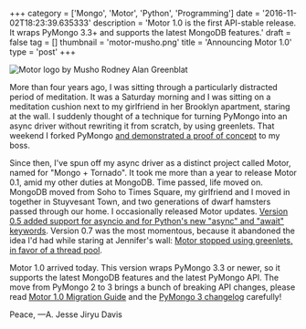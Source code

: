 +++
category = ['Mongo', 'Motor', 'Python', 'Programming']
date = '2016-11-02T18:23:39.635333'
description = 'Motor 1.0 is the first API-stable release. It wraps PyMongo 3.3+ and supports the latest MongoDB features.'
draft = false
tag = []
thumbnail = 'motor-musho.png'
title = 'Announcing Motor 1.0'
type = 'post'
+++

<p><img style="display:block; margin-left:auto; margin-right:auto;" src="motor-musho.png" alt="Motor logo by Musho Rodney Alan Greenblat" title="motor-musho.png" border="0" /></p>

More than four years ago, I was sitting through a particularly distracted period of meditation. It was a Saturday morning and I was sitting on a meditation cushion next to my girlfriend in her Brooklyn apartment, staring at the wall. I suddenly thought of a technique for turning PyMongo into an async driver without rewriting it from scratch, by using greenlets. That weekend I forked PyMongo [and demonstrated a proof of concept](https://github.com/ajdavis/mongo-python-driver/commit/f4cf72300fd84b23a1adf43c4bf226ec987d17b5) to my boss.

Since then, I've spun off my async driver as a distinct project called Motor, named for "Mongo + Tornado". It took me more than a year to release Motor 0.1, amid my other duties at MongoDB. Time passed, life moved on. MongoDB moved from Soho to Times Square, my girlfriend and I moved in together in Stuyvesant Town, and two generations of dwarf hamsters passed through our home. I occasionally released Motor updates. [Version 0.5 added support for asyncio and for Python's new "async" and "await" keywords](/motor-0-5-asyncio-async-await-keywords/). Version 0.7 was the most momentous, because it abandoned the idea I'd had while staring at Jennifer's wall: [Motor stopped using greenlets, in favor of a thread pool](/motor-0-7-beta/).

Motor 1.0 arrived today. This version wraps PyMongo 3.3 or newer, so it supports the latest MongoDB features and the latest PyMongo API. The move from PyMongo 2 to 3 brings a bunch of breaking API changes, please read [Motor 1.0 Migration Guide](http://motor.readthedocs.io/en/stable/migrate-to-motor-1.html) and the [PyMongo 3 changelog](http://api.mongodb.com/python/current/changelog.html#changes-in-version-3-0) carefully!

Peace,
&mdash;A. Jesse Jiryu Davis

